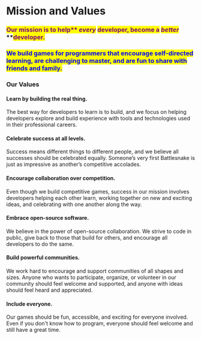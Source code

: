 # Mission and Values

### <mark style="color:purple;">**Our mission is to help**</mark><mark style="color:purple;">** **</mark>_<mark style="color:purple;">**every**</mark>_<mark style="color:purple;">** **</mark><mark style="color:purple;">**developer, become a**</mark><mark style="color:purple;">** **</mark>_<mark style="color:purple;">**better**</mark>_<mark style="color:purple;">** **</mark><mark style="color:purple;">**developer.**</mark> <a href="#our-mission-is-to-help-every-developer-become-a-better-developer." id="our-mission-is-to-help-every-developer-become-a-better-developer."></a>

### <mark style="color:blue;">**We build games for programmers that encourage self-directed learning, are challenging to master, and are fun to share with friends and family.**</mark> <a href="#we-build-games-for-programmers-that-encourage-self-directed-learning-are-challenging-to-master-and-a" id="we-build-games-for-programmers-that-encourage-self-directed-learning-are-challenging-to-master-and-a"></a>

### Our Values

#### **Learn by building the real thing.**

The best way for developers to learn is to build, and we focus on helping developers explore and build experience with tools and technologies used in their professional careers.

#### **Celebrate success at all levels.**

Success means different things to different people, and we believe all successes should be celebrated equally. Someone’s very first Battlesnake is just as impressive as another’s competitive accolades.

#### **Encourage collaboration over competition.**

Even though we build competitive games, success in our mission involves developers helping each other learn, working together on new and exciting ideas, and celebrating with one another along the way.

#### **Embrace open-source software.**

We believe in the power of open-source collaboration. We strive to code in public, give back to those that build for others, and encourage all developers to do the same.

#### **Build powerful communities.**

We work hard to encourage and support communities of all shapes and sizes. Anyone who wants to participate, organize, or volunteer in our community should feel welcome and supported, and anyone with ideas should feel heard and appreciated.

#### **Include everyone.**

Our games should be fun, accessible, and exciting for everyone involved. Even if you don't know how to program, everyone should feel welcome and still have a great time.
